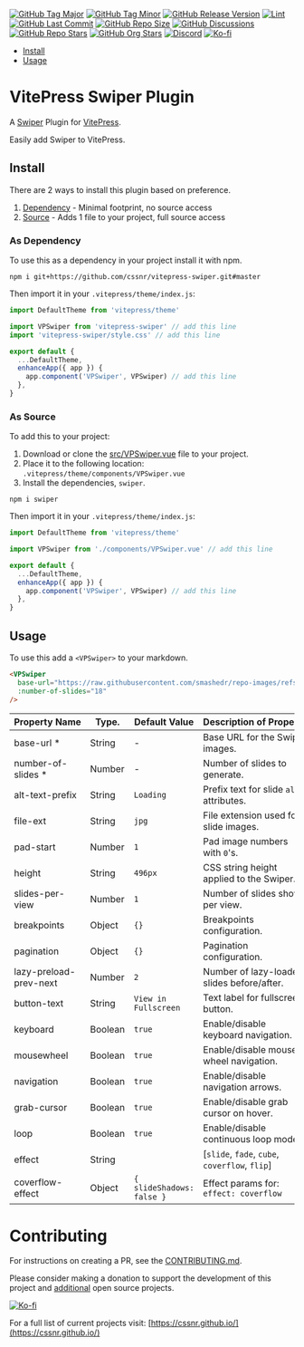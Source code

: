 [![GitHub Tag Major](https://img.shields.io/github/v/tag/cssnr/vitepress-swiper?sort=semver&filter=!v*.*&logo=git&logoColor=white&labelColor=585858&label=%20)](https://github.com/cssnr/vitepress-swiper/tags)
[![GitHub Tag Minor](https://img.shields.io/github/v/tag/cssnr/vitepress-swiper?sort=semver&filter=!v*.*.*&logo=git&logoColor=white&labelColor=585858&label=%20)](https://github.com/cssnr/vitepress-swiper/tags)
[![GitHub Release Version](https://img.shields.io/github/v/release/cssnr/vitepress-swiper?logo=git&logoColor=white&labelColor=585858&label=%20)](https://github.com/cssnr/vitepress-swiper/releases/latest)
[![Lint](https://img.shields.io/github/actions/workflow/status/cssnr/vitepress-swiper/lint.yaml?logo=github&label=lint)](https://github.com/cssnr/vitepress-swiper/actions/workflows/lint.yaml)
[![GitHub Last Commit](https://img.shields.io/github/last-commit/cssnr/vitepress-swiper?logo=github)](https://github.com/cssnr/vitepress-swiper/pulse)
[![GitHub Repo Size](https://img.shields.io/github/repo-size/cssnr/vitepress-swiper?logo=bookstack&logoColor=white&label=repo%20size)](https://github.com/cssnr/vitepress-swiper)
[![GitHub Discussions](https://img.shields.io/github/discussions/cssnr/vitepress-swiper?logo=github)](https://github.com/cssnr/vitepress-swiper/discussions)
[![GitHub Repo Stars](https://img.shields.io/github/stars/cssnr/vitepress-swiper?style=flat&logo=github)](https://github.com/cssnr/vitepress-swiper/stargazers)
[![GitHub Org Stars](https://img.shields.io/github/stars/cssnr?style=flat&logo=github&label=org%20stars)](https://cssnr.github.io/)
[![Discord](https://img.shields.io/discord/899171661457293343?logo=discord&logoColor=white&label=discord&color=7289da)](https://discord.gg/wXy6m2X8wY)
[![Ko-fi](https://img.shields.io/badge/Ko--fi-72a5f2?logo=kofi&label=Support)](https://ko-fi.com/cssnr)

- [Install](#Install)
- [Usage](#Usage)

# VitePress Swiper Plugin

A [Swiper](https://swiperjs.com/) Plugin for [VitePress](https://vitepress.dev/).

Easily add Swiper to VitePress.

## Install

There are 2 ways to install this plugin based on preference.

1. [Dependency](#as-dependency) - Minimal footprint, no source access
2. [Source](#as-source) - Adds 1 file to your project, full source access

### As Dependency

To use this as a dependency in your project install it with npm.

```shell
npm i git+https://github.com/cssnr/vitepress-swiper.git#master
```

Then import it in your `.vitepress/theme/index.js`:

```javascript
import DefaultTheme from 'vitepress/theme'

import VPSwiper from 'vitepress-swiper' // add this line
import 'vitepress-swiper/style.css' // add this line

export default {
  ...DefaultTheme,
  enhanceApp({ app }) {
    app.component('VPSwiper', VPSwiper) // add this line
  },
}
```

### As Source

To add this to your project:

1. Download or clone the [src/VPSwiper.vue](src/VPSwiper.vue) file to your project.
2. Place it to the following location: `.vitepress/theme/components/VPSwiper.vue`
3. Install the dependencies, `swiper`.

```shell
npm i swiper
```

Then import it in your `.vitepress/theme/index.js`:

```javascript
import DefaultTheme from 'vitepress/theme'

import VPSwiper from './components/VPSwiper.vue' // add this line

export default {
  ...DefaultTheme,
  enhanceApp({ app }) {
    app.component('VPSwiper', VPSwiper) // add this line
  },
}
```

## Usage

To use this add a `<VPSwiper>` to your markdown.

```html
<VPSwiper
  base-url="https://raw.githubusercontent.com/smashedr/repo-images/refs/heads/master/zipline/android/screenshots"
  :number-of-slides="18"
/>
```

| Property&nbsp;Name     | Type.   | Default&nbsp;Value        | Description&nbsp;of&nbsp;Property              |
| ---------------------- | ------- | ------------------------- | ---------------------------------------------- |
| base-url \*            | String  | -                         | Base URL for the Swiper images.                |
| number-of-slides \*    | Number  | -                         | Number of slides to generate.                  |
| alt-text-prefix        | String  | `Loading`                 | Prefix text for slide `alt` attributes.        |
| file-ext               | String  | `jpg`                     | File extension used for slide images.          |
| pad-start              | Number  | `1`                       | Pad image numbers with `0`'s.                  |
| height                 | String  | `496px`                   | CSS string height applied to the Swiper.       |
| slides-per-view        | Number  | `1`                       | Number of slides shown per view.               |
| breakpoints            | Object  | `{}`                      | Breakpoints configuration.                     |
| pagination             | Object  | `{}`                      | Pagination configuration.                      |
| lazy-preload-prev-next | Number  | `2`                       | Number of lazy-loaded slides before/after.     |
| button-text            | String  | `View in Fullscreen`      | Text label for fullscreen button.              |
| keyboard               | Boolean | `true`                    | Enable/disable keyboard navigation.            |
| mousewheel             | Boolean | `true`                    | Enable/disable mouse wheel navigation.         |
| navigation             | Boolean | `true`                    | Enable/disable navigation arrows.              |
| grab-cursor            | Boolean | `true`                    | Enable/disable grab cursor on hover.           |
| loop                   | Boolean | `true`                    | Enable/disable continuous loop mode.           |
| effect                 | String  | ` `                       | [`slide`, `fade`, `cube`, `coverflow`, `flip`] |
| coverflow-effect       | Object  | `{ slideShadows: false }` | Effect params for: `effect: coverflow`         |

# Contributing

For instructions on creating a PR, see the [CONTRIBUTING.md](https://github.com/cssnr/.github/blob/master/.github/CONTRIBUTING.md).

Please consider making a donation to support the development of this project
and [additional](https://cssnr.com/) open source projects.

[![Ko-fi](https://ko-fi.com/img/githubbutton_sm.svg)](https://ko-fi.com/cssnr)

For a full list of current projects visit: [https://cssnr.github.io/](https://cssnr.github.io/)
